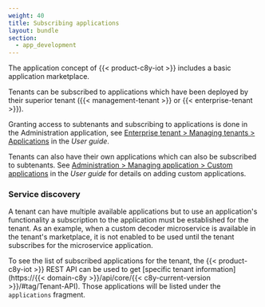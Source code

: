 ```yaml
---
weight: 40
title: Subscribing applications
layout: bundle
section: 
  - app_development
---
```


The application concept of {{< product-c8y-iot >}} includes a basic application marketplace.

Tenants can be subscribed to applications which have been deployed by their superior tenant ({{< management-tenant >}} or {{< enterprise-tenant >}}).

Granting access to subtenants and subscribing to applications is done in the Administration application, see [Enterprise tenant > Managing tenants > Applications](/users-guide/enterprise-tenant/#subscribe) in the *User guide*.

Tenants can also have their own applications which can also be subscribed to subtenants. See [Administration > Managing application > Custom applications](/users-guide/administration#custom-applications) in the *User guide* for details on adding custom applications.

### Service discovery

A tenant can have multiple available applications but to use an application's functionality a subscription to the application must be established for the tenant. As an example, when a custom decoder microservice is available in the tenant's marketplace, it is not enabled to be used until the tenant subscribes for the microservice application.

To see the list of subscribed applications for the tenant, the {{< product-c8y-iot >}} REST API can be used to get [specific tenant information](https://{{< domain-c8y >}}/api/core/{{< c8y-current-version >}}/#tag/Tenant-API). Those applications will be listed under the <code>applications</code> fragment.
